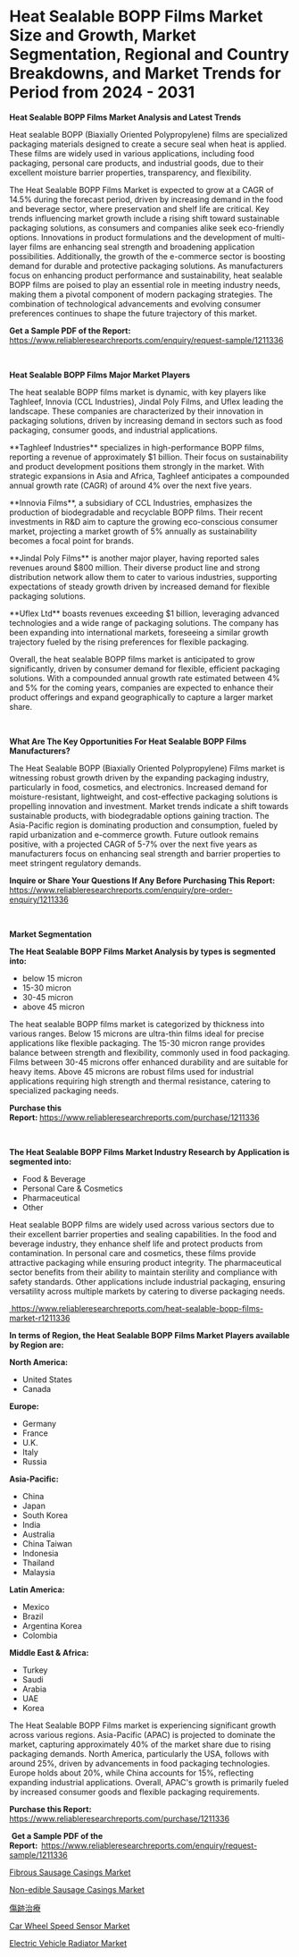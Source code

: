 <p><h1>Heat Sealable BOPP Films Market Size and Growth, Market Segmentation, Regional and Country Breakdowns, and Market Trends for Period from 2024 -  2031</h1></p><p><strong>Heat Sealable BOPP Films Market Analysis and Latest Trends</strong></p>
<p><p>Heat sealable BOPP (Biaxially Oriented Polypropylene) films are specialized packaging materials designed to create a secure seal when heat is applied. These films are widely used in various applications, including food packaging, personal care products, and industrial goods, due to their excellent moisture barrier properties, transparency, and flexibility.</p><p>The Heat Sealable BOPP Films Market is expected to grow at a CAGR of 14.5% during the forecast period, driven by increasing demand in the food and beverage sector, where preservation and shelf life are critical. Key trends influencing market growth include a rising shift toward sustainable packaging solutions, as consumers and companies alike seek eco-friendly options. Innovations in product formulations and the development of multi-layer films are enhancing seal strength and broadening application possibilities. Additionally, the growth of the e-commerce sector is boosting demand for durable and protective packaging solutions. As manufacturers focus on enhancing product performance and sustainability, heat sealable BOPP films are poised to play an essential role in meeting industry needs, making them a pivotal component of modern packaging strategies. The combination of technological advancements and evolving consumer preferences continues to shape the future trajectory of this market.</p></p>
<p><strong>Get a Sample PDF of the Report:&nbsp;</strong> <a href="https://www.reliableresearchreports.com/enquiry/request-sample/1211336?utm_campaign=123&utm_medium=2&utm_source=Github&utm_content=ia&utm_term=17122024&utm_id=heat-sealable-bopp-films">https://www.reliableresearchreports.com/enquiry/request-sample/1211336</a></p>
<p>&nbsp;</p>
<p><strong>Heat Sealable BOPP Films Major Market Players</strong></p>
<p><p>The heat sealable BOPP films market is dynamic, with key players like Taghleef, Innovia (CCL Industries), Jindal Poly Films, and Uflex leading the landscape. These companies are characterized by their innovation in packaging solutions, driven by increasing demand in sectors such as food packaging, consumer goods, and industrial applications.</p><p>**Taghleef Industries** specializes in high-performance BOPP films, reporting a revenue of approximately $1 billion. Their focus on sustainability and product development positions them strongly in the market. With strategic expansions in Asia and Africa, Taghleef anticipates a compounded annual growth rate (CAGR) of around 4% over the next five years.</p><p>**Innovia Films**, a subsidiary of CCL Industries, emphasizes the production of biodegradable and recyclable BOPP films. Their recent investments in R&D aim to capture the growing eco-conscious consumer market, projecting a market growth of 5% annually as sustainability becomes a focal point for brands.</p><p>**Jindal Poly Films** is another major player, having reported sales revenues around $800 million. Their diverse product line and strong distribution network allow them to cater to various industries, supporting expectations of steady growth driven by increased demand for flexible packaging solutions.</p><p>**Uflex Ltd** boasts revenues exceeding $1 billion, leveraging advanced technologies and a wide range of packaging solutions. The company has been expanding into international markets, foreseeing a similar growth trajectory fueled by the rising preferences for flexible packaging.</p><p>Overall, the heat sealable BOPP films market is anticipated to grow significantly, driven by consumer demand for flexible, efficient packaging solutions. With a compounded annual growth rate estimated between 4% and 5% for the coming years, companies are expected to enhance their product offerings and expand geographically to capture a larger market share.</p></p>
<p>&nbsp;</p>
<p><strong>What Are The Key Opportunities For Heat Sealable BOPP Films Manufacturers?</strong></p>
<p><p>The Heat Sealable BOPP (Biaxially Oriented Polypropylene) Films market is witnessing robust growth driven by the expanding packaging industry, particularly in food, cosmetics, and electronics. Increased demand for moisture-resistant, lightweight, and cost-effective packaging solutions is propelling innovation and investment. Market trends indicate a shift towards sustainable products, with biodegradable options gaining traction. The Asia-Pacific region is dominating production and consumption, fueled by rapid urbanization and e-commerce growth. Future outlook remains positive, with a projected CAGR of 5-7% over the next five years as manufacturers focus on enhancing seal strength and barrier properties to meet stringent regulatory demands.</p></p>
<p><strong>Inquire or Share Your Questions If Any Before Purchasing This Report:</strong> <a href="https://www.reliableresearchreports.com/enquiry/pre-order-enquiry/1211336?utm_campaign=123&utm_medium=2&utm_source=Github&utm_content=ia&utm_term=17122024&utm_id=heat-sealable-bopp-films">https://www.reliableresearchreports.com/enquiry/pre-order-enquiry/1211336</a></p>
<p>&nbsp;</p>
<p><strong>Market Segmentation</strong></p>
<p><strong>The Heat Sealable BOPP Films Market Analysis by types is segmented into:</strong></p>
<p><ul><li>below 15 micron</li><li>15-30 micron</li><li>30-45 micron</li><li>above 45 micron</li></ul></p>
<p><p>The heat sealable BOPP films market is categorized by thickness into various ranges. Below 15 microns are ultra-thin films ideal for precise applications like flexible packaging. The 15-30 micron range provides balance between strength and flexibility, commonly used in food packaging. Films between 30-45 microns offer enhanced durability and are suitable for heavy items. Above 45 microns are robust films used for industrial applications requiring high strength and thermal resistance, catering to specialized packaging needs.</p></p>
<p><strong>Purchase this Report:&nbsp;</strong><a href="https://www.reliableresearchreports.com/purchase/1211336?utm_campaign=123&utm_medium=2&utm_source=Github&utm_content=ia&utm_term=17122024&utm_id=heat-sealable-bopp-films">https://www.reliableresearchreports.com/purchase/1211336</a></p>
<p>&nbsp;</p>
<p><strong>The Heat Sealable BOPP Films Market Industry Research by Application is segmented into:</strong></p>
<p><ul><li>Food & Beverage</li><li>Personal Care & Cosmetics</li><li>Pharmaceutical</li><li>Other</li></ul></p>
<p><p>Heat sealable BOPP films are widely used across various sectors due to their excellent barrier properties and sealing capabilities. In the food and beverage industry, they enhance shelf life and protect products from contamination. In personal care and cosmetics, these films provide attractive packaging while ensuring product integrity. The pharmaceutical sector benefits from their ability to maintain sterility and compliance with safety standards. Other applications include industrial packaging, ensuring versatility across multiple markets by catering to diverse packaging needs.</p></p>
<p><a href="https://www.reliableresearchreports.com/heat-sealable-bopp-films-market-r1211336?utm_campaign=123&utm_medium=2&utm_source=Github&utm_content=ia&utm_term=17122024&utm_id=heat-sealable-bopp-films">&nbsp;https://www.reliableresearchreports.com/heat-sealable-bopp-films-market-r1211336</a></p>
<p><strong>In terms of Region, the Heat Sealable BOPP Films Market Players available by Region are:</strong></p>
<p>
    <p> <strong> North America: </strong>
        <ul>
            <li>United States</li>
            <li>Canada</li>
        </ul>
        </p> 
    <p> <strong> Europe: </strong>
        <ul>
            <li>Germany</li>
            <li>France</li>
            <li>U.K.</li>
            <li>Italy</li>
            <li>Russia</li>
        </ul>
        </p> 
    <p> <strong> Asia-Pacific: </strong>
        <ul>
            <li>China</li>
            <li>Japan</li>
            <li>South Korea</li>
            <li>India</li>
            <li>Australia</li>
            <li>China Taiwan</li>
            <li>Indonesia</li>
            <li>Thailand</li>
            <li>Malaysia</li>
        </ul>
        </p> 
    <p> <strong> Latin America: </strong>
        <ul>
            <li>Mexico</li>
            <li>Brazil</li>
            <li>Argentina Korea</li>
            <li>Colombia</li>
        </ul>
        </p> 
    <p> <strong> Middle East & Africa: </strong>
        <ul>
            <li>Turkey</li>
            <li>Saudi</li>
            <li>Arabia</li>
            <li>UAE</li>
            <li>Korea</li>
        </ul>
    </p>
    </p>
<p><p>The Heat Sealable BOPP Films market is experiencing significant growth across various regions. Asia-Pacific (APAC) is projected to dominate the market, capturing approximately 40% of the market share due to rising packaging demands. North America, particularly the USA, follows with around 25%, driven by advancements in food packaging technologies. Europe holds about 20%, while China accounts for 15%, reflecting expanding industrial applications. Overall, APAC's growth is primarily fueled by increased consumer goods and flexible packaging requirements.</p></p>
<p><strong>Purchase this Report: </strong><a href="https://www.reliableresearchreports.com/purchase/1211336?utm_campaign=123&utm_medium=2&utm_source=Github&utm_content=ia&utm_term=17122024&utm_id=heat-sealable-bopp-films">https://www.reliableresearchreports.com/purchase/1211336</a></p>
<p>&nbsp;<strong>Get a Sample PDF of the Report:&nbsp;&nbsp;</strong><a href="https://www.reliableresearchreports.com/enquiry/request-sample/1211336?utm_campaign=123&utm_medium=2&utm_source=Github&utm_content=ia&utm_term=17122024&utm_id=heat-sealable-bopp-films">https://www.reliableresearchreports.com/enquiry/request-sample/1211336</a></p>
<p><strong></strong></p>
<p><p><a href="https://github.com/vimar16th/Market-Research-Report-List-7/blob/main/fibrous-sausage-casings-market.md?utm_campaign=123&utm_medium=2&utm_source=Github&utm_content=ia&utm_term=17122024&utm_id=heat-sealable-bopp-films">Fibrous Sausage Casings Market</a></p><p><a href="https://github.com/luckyshygirl/Market-Research-Report-List-7/blob/main/non-edible-sausage-casings-market.md?utm_campaign=123&utm_medium=2&utm_source=Github&utm_content=ia&utm_term=17122024&utm_id=heat-sealable-bopp-films">Non-edible Sausage Casings Market</a></p><p><a href="https://github.com/mohamedbakry57/Market-Research-Report-List-6/blob/main/469583827516.md?utm_campaign=123&utm_medium=2&utm_source=Github&utm_content=ia&utm_term=17122024&utm_id=heat-sealable-bopp-films">傷跡治療</a></p><p><a href="https://www.linkedin.com/pulse/car-wheel-speed-sensor-market-analysis-report-2024-2031-ubcee?utm_campaign=123&utm_medium=2&utm_source=Github&utm_content=ia&utm_term=17122024&utm_id=heat-sealable-bopp-films">Car Wheel Speed Sensor Market</a></p><p><a href="https://www.linkedin.com/pulse/forecasted-growth-electric-vehicle-radiator-market-analyzing-dcrie?utm_campaign=123&utm_medium=2&utm_source=Github&utm_content=ia&utm_term=17122024&utm_id=heat-sealable-bopp-films">Electric Vehicle Radiator Market</a></p></p>